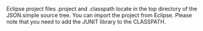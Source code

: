 Eclipse project files .project and .classpath locate in the top directory of the JSON.simple source tree. You can import the project from Eclipse. Please note that you need to add the JUNIT library to the CLASSPATH.